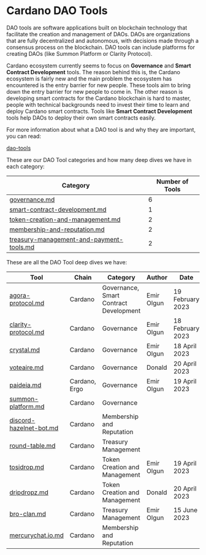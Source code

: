 # Cardano DAO Tools

DAO tools are software applications built on blockchain technology that facilitate the creation and management of DAOs. DAOs are organizations that are fully decentralized and autonomous, with decisions made through a consensus process on the blockchain. DAO tools can include platforms for creating DAOs (like Summon Platform or Clarity Protocol).

Cardano ecosystem currently seems to focus on **Governance** and **Smart Contract Development** tools. The reason behind this is, the Cardano ecosystem is fairly new and the main problem the ecosystem has encountered is the entry barrier for new people. These tools aim to bring down the entry barrier for new people to come in. The other reason is developing smart contracts for the Cardano blockchain is hard to master, people with technical backgrounds need to invest their time to learn and deploy Cardano smart contracts. Tools like **Smart Contract Development** tools help DAOs to deploy their own smart contracts easily.

For more information about what a DAO tool is and why they are important, you can read:

[dao-tools](../../dao-tools/ "mention")

These are our DAO Tool categories and how many deep dives we have in each category:

| Category                                                                                       | Number of Tools |
| ---------------------------------------------------------------------------------------------- | --------------- |
| [governance.md](governance.md "mention")                                                       | 6               |
| [smart-contract-development.md](smart-contract-development.md "mention")                       | 1               |
| [token-creation-and-management.md](token-creation-and-management.md "mention")                 | 2               |
| [membership-and-reputation.md](membership-and-reputation.md "mention")                         | 2               |
| [treasury-management-and-payment-tools.md](treasury-management-and-payment-tools.md "mention") | 2               |

These are all the DAO Tool deep dives we have:

<table><thead><tr><th width="193">Tool</th><th>Chain</th><th>Category</th><th>Author</th><th>Date</th></tr></thead><tbody><tr><td><a data-mention href="../../all-docs/dao-tools/cardano/agora-protocol.md">agora-protocol.md</a></td><td>Cardano</td><td>Governance, Smart Contract Development</td><td>Emir Olgun</td><td>19 February 2023</td></tr><tr><td><a data-mention href="../../all-docs/dao-tools/cardano/clarity-protocol.md">clarity-protocol.md</a></td><td>Cardano</td><td>Governance</td><td>Emir Olgun</td><td>18 February 2023</td></tr><tr><td><a data-mention href="../../all-docs/dao-tools/cardano/crystal.md">crystal.md</a></td><td>Cardano</td><td>Governance</td><td>Emir Olgun</td><td>18 April 2023</td></tr><tr><td><a data-mention href="../../all-docs/dao-tools/cardano/voteaire.md">voteaire.md</a></td><td>Cardano</td><td>Governance</td><td>Donald</td><td>20 April 2023</td></tr><tr><td><a data-mention href="../../all-docs/dao-tools/cardano/paideia.md">paideia.md</a></td><td>Cardano, Ergo</td><td>Governance</td><td>Emir Olgun</td><td>19 April 2023</td></tr><tr><td><a data-mention href="../../all-docs/dao-tools/cardano/summon-platform.md">summon-platform.md</a></td><td>Cardano</td><td>Governance</td><td></td><td></td></tr><tr><td><a data-mention href="../../all-docs/remote-work-tools/discord-hazelnet-bot.md">discord-hazelnet-bot.md</a></td><td>Cardano</td><td>Membership and Reputation</td><td></td><td></td></tr><tr><td><a data-mention href="../../all-docs/dao-tools/cardano/round-table.md">round-table.md</a></td><td>Cardano</td><td>Treasury Management</td><td></td><td></td></tr><tr><td><a data-mention href="../../all-docs/dao-tools/cardano/tosidrop.md">tosidrop.md</a></td><td>Cardano</td><td>Token Creation and Management</td><td>Emir Olgun</td><td>19 April 2023</td></tr><tr><td><a data-mention href="../../all-docs/dao-tools/cardano/dripdropz.md">dripdropz.md</a></td><td>Cardano</td><td>Token Creation and Management</td><td>Donald</td><td>20 April 2023</td></tr><tr><td><a data-mention href="../../all-docs/dao-tools/cardano/bro-clan.md">bro-clan.md</a></td><td>Cardano</td><td>Treasury Management</td><td>Emir Olgun</td><td>15 June 2023</td></tr><tr><td><a data-mention href="../../all-docs/dao-tools/cardano/mercurychat.io.md">mercurychat.io.md</a></td><td>Cardano</td><td>Membership and Reputation</td><td></td><td></td></tr></tbody></table>
